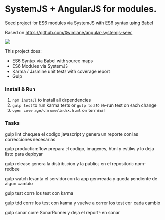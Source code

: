 # SystemJS + AngularJS for modules.

Seed project for ES6 modules via SystemJS with ES6 syntax using Babel

Based on https://github.com/Swimlane/angular-systemjs-seed


![](http://media.giphy.com/media/EldfH1VJdbrwY/giphy.gif)

This project does:

- ES6 Syntax via Babel with source maps
- ES6 Modules via SystemJS
- Karma / Jasmine unit tests with coverage report
- Gulp

### Install & Run

1. `npm install` to install all dependencies
2. `gulp test` to run karma tests or `gulp tdd` to re-run test on each change
3. `open coverage/chrome/index.html` on terminal

### Tasks
gulp lint
  chequea el codigo javascript y genera un reporte con las correcciones necesarias

gulp production:flow
  prepara el codigo, imagenes, html y estilos y lo deja listo para deployar

gulp release
  genera la distribucion y la publica en el repositorio npm-redbee

gulp watch
  levanta el servidor con la app genereada y queda pendiente de algun cambio

gulp test
  corre los test con karma

gulp tdd
  corre los test con karma y vuelve a correr los test con cada cambio

gulp sonar
  corre SonarRunner y deja el reporte en sonar
